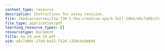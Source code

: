 ```yaml
---
content_type: resource
description: Instructions for essay revision.
file: /media/courses/21w-730-2-the-creative-spark-fall-2004/e6c7a09c27a9ba52712dc320c4c0e6d4_hw_19_and_20.pdf
file_type: application/pdf
learning_resource_types: []
resourcetype: Document
title: hw_19_and_20.pdf
uid: e6c7a09c-27a9-ba52-712d-c320c4c0e6d4
---
```

